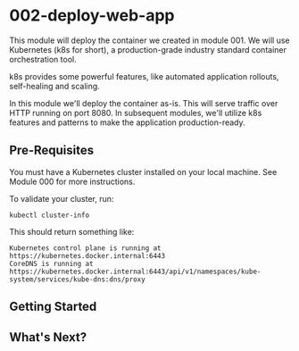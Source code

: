 # 002-deploy-web-app

This module will deploy the container we created in module 001. We will use Kubernetes (k8s for short), a production-grade industry standard container orchestration tool. 

k8s provides some powerful features, like automated application rollouts, self-healing and scaling.

In this module we'll deploy the container as-is. This will serve traffic over HTTP running on port 8080. 
In subsequent modules, we'll utilize k8s features and patterns to make the application production-ready. 

## Pre-Requisites

You must have a Kubernetes cluster installed on your local machine. See Module 000 for more instructions.

To validate your cluster, run:

```
kubectl cluster-info
```

This should return something like:

```
Kubernetes control plane is running at https://kubernetes.docker.internal:6443
CoreDNS is running at https://kubernetes.docker.internal:6443/api/v1/namespaces/kube-system/services/kube-dns:dns/proxy
```

## Getting Started


## What's Next?
